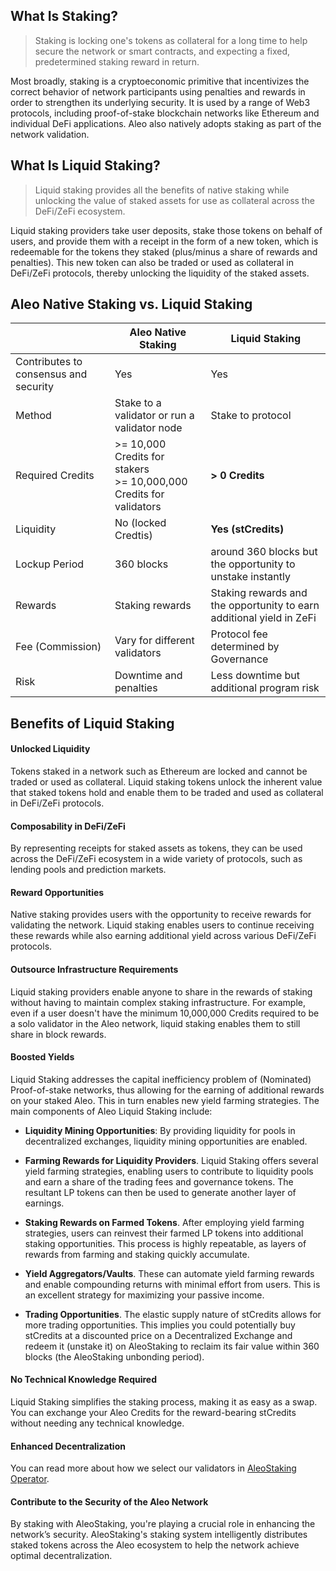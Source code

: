 ## What Is Staking?

> Staking is locking one's tokens as collateral for a long time to help secure the network or smart contracts, and expecting a fixed, predetermined staking reward in return.

Most broadly, staking is a cryptoeconomic primitive that incentivizes the correct behavior of network participants using penalties and rewards in order to strengthen its underlying security. It is used by a range of Web3 protocols, including proof-of-stake blockchain networks like Ethereum and individual DeFi applications. Aleo also natively adopts staking as part of the network validation.

## What Is Liquid Staking?

> Liquid staking provides all the benefits of native staking while unlocking the value of staked assets for use as collateral across the DeFi/ZeFi ecosystem.

Liquid staking providers take user deposits, stake those tokens on behalf of users, and provide them with a receipt in the form of a new token, which is redeemable for the tokens they staked (plus/minus a share of rewards and penalties). This new token can also be traded or used as collateral in DeFi/ZeFi protocols, thereby unlocking the liquidity of the staked assets.

## Aleo Native Staking vs. Liquid Staking

|                                       | Aleo Native Staking                                                     | Liquid Staking                                                       |
|---------------------------------------|-------------------------------------------------------------------------|----------------------------------------------------------------------|
| Contributes to consensus and security | Yes                                                                     | Yes                                                                  |
| Method                                | Stake to a validator or run a validator node                            | Stake to protocol                                                    |
| Required Credits                      | >= 10,000 Credits for stakers <br> >= 10,000,000 Credits for validators | **> 0 Credits**                                                      |
| Liquidity                             | No (locked Credtis)                                                     | **Yes (stCredits)**                                                  |
| Lockup Period                         | 360 blocks                                                              | around 360 blocks but the opportunity to unstake instantly           |
| Rewards                               | Staking rewards                                                         | Staking rewards and the opportunity to earn additional yield in ZeFi |
| Fee (Commission)                      | Vary for different validators                                           | Protocol fee determined by Governance                                |
| Risk                                  | Downtime and penalties                                                  | Less downtime but additional program risk                            |

## Benefits of Liquid Staking

#### Unlocked Liquidity
Tokens staked in a network such as Ethereum are locked and cannot be traded or used as collateral. Liquid staking tokens unlock the inherent value that staked tokens hold and enable them to be traded and used as collateral in DeFi/ZeFi protocols.

#### Composability in DeFi/ZeFi
By representing receipts for staked assets as tokens, they can be used across the DeFi/ZeFi ecosystem in a wide variety of protocols, such as lending pools and prediction markets.

#### Reward Opportunities
Native staking provides users with the opportunity to receive rewards for validating the network. Liquid staking enables users to continue receiving these rewards while also earning additional yield across various DeFi/ZeFi protocols.

#### Outsource Infrastructure Requirements
Liquid staking providers enable anyone to share in the rewards of staking without having to maintain complex staking infrastructure. For example, even if a user doesn't have the minimum 10,000,000 Credits required to be a solo validator in the Aleo network, liquid staking enables them to still share in block rewards.

#### Boosted Yields

Liquid Staking addresses the capital inefficiency problem of (Nominated) Proof-of-stake networks, thus allowing for the earning of additional rewards on your staked Aleo. This in turn enables new yield farming strategies. The main components of Aleo Liquid Staking include:

- **Liquidity Mining Opportunities**: By providing liquidity for pools in decentralized exchanges, liquidity mining opportunities are enabled.

- **Farming Rewards for Liquidity Providers**. Liquid Staking offers several yield farming strategies, enabling users to contribute to liquidity pools and earn a share of the trading fees and governance tokens. The resultant LP tokens can then be used to generate another layer of earnings.

- **Staking Rewards on Farmed Tokens**. After employing yield farming strategies, users can reinvest their farmed LP tokens into additional staking opportunities. This process is highly repeatable, as layers of rewards from farming and staking quickly accumulate.

- **Yield Aggregators/Vaults**. These can automate yield farming rewards and enable compounding returns with minimal effort from users. This is an excellent strategy for maximizing your passive income.

- **Trading Opportunities**. The elastic supply nature of stCredits allows for more trading opportunities. This implies you could potentially buy stCredits at a discounted price on a Decentralized Exchange and redeem it (unstake it) on AleoStaking to reclaim its fair value within 360 blocks (the AleoStaking unbonding period).

#### No Technical Knowledge Required
Liquid Staking simplifies the staking process, making it as easy as a swap. You can exchange your Aleo Credits for the reward-bearing stCredits without needing any technical knowledge.

#### Enhanced Decentralization
You can read more about how we select our validators in [AleoStaking Operator](operator.md).

#### Contribute to the Security of the Aleo Network
By staking with AleoStaking, you're playing a crucial role in enhancing the network’s security. AleoStaking's staking system intelligently distributes staked tokens across the Aleo ecosystem to help the network achieve optimal decentralization.
